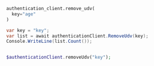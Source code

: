 ```python
authentication_client.remove_udv(
  key="age"
)
```

```csharp
var key = "key";
var list = await authenticationClient.RemoveUdv(key);
Console.WriteLine(list.Count());
```

```java

```

```php
$authenticationClient.removeUdv("key");
```
